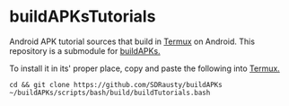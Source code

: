 # buildAPKsTutorials
Android APK tutorial sources that build in [Termux](https://termux.com) on Android. This repository is a submodule for [buildAPKs.](https://github.com/sdrausty/buildAPKs)

To install it in its' proper place, copy and paste the following into [Termux.](https://termux.com)
```
cd && git clone https://github.com/SDRausty/buildAPKs
~/buildAPKs/scripts/bash/build/buildTutorials.bash
```
